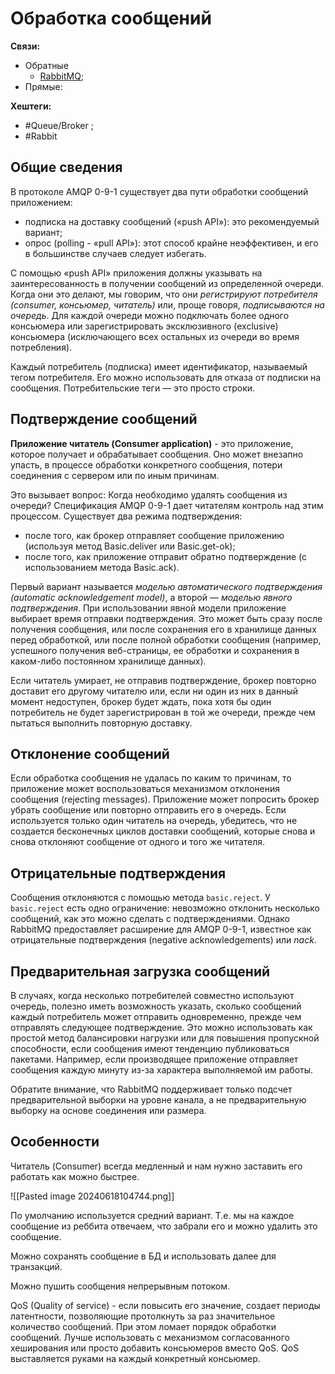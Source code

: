 # Обработка сообщений

**Связи:**
- Обратные
	- [RabbitMQ](rabbit-mq.md);
- Прямые:

**Хештеги:**
- #Queue/Broker ;
- #Rabbit 

## Общие сведения

В протоколе AMQP 0-9-1 существует два пути обработки сообщений приложением:

- подписка на доставку сообщений («push API»): это рекомендуемый вариант;
- опрос (polling - «pull API»): этот способ крайне неэффективен, и его в большинстве случаев следует избегать.

С помощью «push API» приложения должны указывать на заинтересованность в получении сообщений из определенной очереди. Когда они это делают, мы говорим, что они *регистрируют потребителя (consumer, консьюмер, читатель)* или, проще говоря, *подписываются на очередь*. Для каждой очереди можно подключать более одного консьюмера или зарегистрировать эксклюзивного (exclusive) консьюмера (исключающего всех остальных из очереди во время потребления).

Каждый потребитель (подписка) имеет идентификатор, называемый тегом потребителя. Его можно использовать для отказа от подписки на сообщения. Потребительские теги — это просто строки.

## Подтверждение сообщений

**Приложение читатель (Consumer application)** - это приложение, которое получает и обрабатывает сообщения. Оно может внезапно упасть, в процессе обработки конкретного сообщения, потери соединения с сервером или по иным причинам.

Это вызывает вопрос: Когда необходимо удалять сообщения из очереди? Спецификация AMQP 0-9-1 дает читателям контроль над этим процессом. Существует два режима подтверждения:

- после того, как брокер отправляет сообщение приложению (используя метод Basic.deliver или Basic.get-ok);
- после того, как приложение отправит обратно подтверждение (с использованием метода Basic.ack).

Первый вариант называется *моделью автоматического подтверждения (automatic acknowledgement model)*, а второй — *моделью явного подтверждения*. При использовании явной модели приложение выбирает время отправки подтверждения. Это может быть сразу после получения сообщения, или после сохранения его в хранилище данных перед обработкой, или после полной обработки сообщения (например, успешного получения веб-страницы, ее обработки и сохранения в каком-либо постоянном хранилище данных).

Если читатель умирает, не отправив подтверждение, брокер повторно доставит его другому читателю или, если ни один из них в данный момент недоступен, брокер будет ждать, пока хотя бы один потребитель не будет зарегистрирован в той же очереди, прежде чем пытаться выполнить повторную доставку.

## Отклонение сообщений

Если обработка сообщения не удалась по каким то причинам, то приложение может воспользоваться механизмом отклонения сообщения (rejecting messages). Приложение может попросить брокер убрать сообщение или повторно отправить его в очередь. Если используется только один читатель на очередь, убедитесь, что не создается бесконечных циклов доставки сообщений, которые снова и снова отклоняют сообщение от одного и того же читателя.

## Отрицательные подтверждения

Сообщения отклоняются с помощью метода `basic.reject`. У `basic.reject` есть одно ограничение: невозможно отклонить несколько сообщений, как это можно сделать с подтверждениями. Однако RabbitMQ предоставляет расширение для AMQP 0-9-1, известное как отрицательные подтверждения (negative acknowledgements) или *nack*.

## Предварительная загрузка сообщений

В случаях, когда несколько потребителей совместно используют очередь, полезно иметь возможность указать, сколько сообщений каждый потребитель может отправить одновременно, прежде чем отправлять следующее подтверждение. Это можно использовать как простой метод балансировки нагрузки или для повышения пропускной способности, если сообщения имеют тенденцию публиковаться пакетами. Например, если производящее приложение отправляет сообщения каждую минуту из-за характера выполняемой им работы.

Обратите внимание, что RabbitMQ поддерживает только подсчет предварительной выборки на уровне канала, а не предварительную выборку на основе соединения или размера.

## Особенности

Читатель (Consumer) всегда медленный и нам нужно заставить его работать как можно быстрее. 

![[Pasted image 20240618104744.png]]

По умолчанию используется средний вариант. Т.е. мы на каждое сообщение из реббита отвечаем, что забрали его и можно удалить это сообщение.

Можно сохранять сообщение в БД и использовать далее для транзакций.

Можно пушить сообщения непрерывным потоком.

QoS (Quality of service) - если повысить его значение, создает периоды латентности, позволяющие протолкнуть за раз значительное количество сообщений. При этом ломает порядок обработки сообщений. Лучше использовать с механизмом согласованного хеширования или просто добавить консьюмеров вместо QoS. QoS выставляется руками на каждый конкретный консьюмер.
